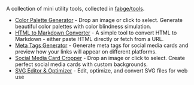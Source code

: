 A collection of mini utility tools, collected in [fabge/tools](https://github.com/fabge/tools).

* [Color Palette Generator](color-palette.html) - Drop an image or click to select. Generate beautiful color palettes with color blindness simulation.
* [HTML to Markdown Converter](html-to-md.html) - A simple tool to convert HTML to Markdown - either paste HTML directly or fetch from a URL.
* [Meta Tags Generator](meta-tags.html) - Generate meta tags for social media cards and preview how your links will appear on different platforms.
* [Social Media Card Cropper](social-media-card.html) - Drop an image or click to select. Create perfect social media cards with custom backgrounds.
* [SVG Editor & Optimizer](svg-editor.html) - Edit, optimize, and convert SVG files for web use
